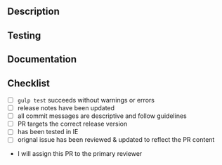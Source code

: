 ## Description
<!-- Link to an issue (use #nnn for easy linking) or include a description -->

## Testing
<!-- Have you added unit tests for this code?  If not explain why. -->

## Documentation
<!-- Which areas of documentation have been changed: jsdoc, tutorials, samples, wiki -->

## Checklist
<!-- Quick checklist for items that are easy to miss -->

- [ ] `gulp test` succeeds without warnings or errors
- [ ] release notes have been updated
- [ ] all commit messages are descriptive and follow guidelines
- [ ] PR targets the correct release version
- [ ] has been tested in IE
- [ ] orignal issue has been reviewed & updated to reflect the PR content
- I will assign this PR to the primary reviewer